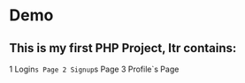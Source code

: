 # Demo

## This is my first PHP Project, Itr contains:
1 Login`s Page
2 Signup`s Page
3 Profile`s Page
<!-- But not yet complete -->